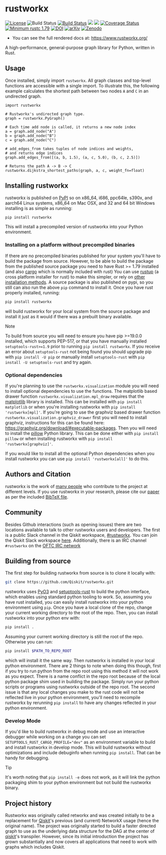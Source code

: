 # rustworkx

[![License](https://img.shields.io/github/license/Qiskit/rustworkx.svg?style=popout-square)](https://opensource.org/licenses/Apache-2.0)
![Build Status](https://github.com/Qiskit/rustworkx/actions/workflows/main.yml/badge.svg?branch=main)
[![Build Status](https://img.shields.io/travis/com/Qiskit/rustworkx/main.svg?style=popout-square)](https://travis-ci.com/Qiskit/rustworkx)
[![](https://img.shields.io/github/release/Qiskit/rustworkx.svg?style=popout-square)](https://github.com/Qiskit/rustworkx/releases)
[![](https://img.shields.io/pypi/dm/rustworkx.svg?style=popout-square)](https://pypi.org/project/rustworkx/)
[![Coverage Status](https://coveralls.io/repos/github/Qiskit/rustworkx/badge.svg?branch=main)](https://coveralls.io/github/Qiskit/rustworkx?branch=main)
[![Minimum rustc 1.79](https://img.shields.io/badge/rustc-1.79+-blue.svg)](https://rust-lang.github.io/rfcs/2495-min-rust-version.html)
[![DOI](https://joss.theoj.org/papers/10.21105/joss.03968/status.svg)](https://doi.org/10.21105/joss.03968)
[![arXiv](https://img.shields.io/badge/arXiv-2110.15221-b31b1b.svg)](https://arxiv.org/abs/2110.15221)
[![Zenodo](https://img.shields.io/badge/Zenodo-10.5281%2Fzenodo.5879859-blue)](https://doi.org/10.5281/zenodo.5879859)

  - You can see the full rendered docs at:
    <https://www.rustworkx.org/>

A high-performance, general-purpose graph library for Python, written in Rust.

## Usage

Once installed, simply import `rustworkx`.
All graph classes and top-level functions are accessible with a single import.
To illustrate this, the following example calculates the shortest path
between two nodes `A` and `C` in an undirected graph.

```python3
import rustworkx

# Rustworkx's undirected graph type.
graph = rustworkx.PyGraph()

# Each time add node is called, it returns a new node index
a = graph.add_node("A")
b = graph.add_node("B")
c = graph.add_node("C")

# add_edges_from takes tuples of node indices and weights,
# and returns edge indices
graph.add_edges_from([(a, b, 1.5), (a, c, 5.0), (b, c, 2.5)])

# Returns the path A -> B -> C
rustworkx.dijkstra_shortest_paths(graph, a, c, weight_fn=float)
```

## Installing rustworkx

rustworkx is published on [PyPI](https://pypi.org/project/rustworkx/) so on x86\_64, i686, ppc64le, s390x, and
aarch64 Linux systems, x86\_64 on Mac OSX, and 32 and 64 bit Windows
installing is as simple as running:

```bash
pip install rustworkx
```

This will install a precompiled version of rustworkx into your Python
environment.

### Installing on a platform without precompiled binaries

If there are no precompiled binaries published for your system you'll have to
build the package from source. However, to be able to build the package
from the published source package you need to have Rust >= 1.79 installed (and
also [cargo](https://doc.rust-lang.org/cargo/) which is normally included with
rust) You can use [rustup](https://rustup.rs/) (a cross platform installer for
rust) to make this simpler, or rely on
[other installation methods](https://forge.rust-lang.org/infra/other-installation-methods.html).
A source package is also published on pypi, so you still can also run the above
`pip` command to install it. Once you have rust properly installed, running:

```bash
pip install rustworkx
```

will build rustworkx for your local system from the source package and install
it just as it would if there was a prebuilt binary available.

> [!NOTE]  
> To build from source you will need to ensure you have pip >=19.0.0
installed, which supports PEP-517, or that you have manually installed
`setuptools-rust>=1.9` prior to running `pip install rustworkx`. If you receive an
error about `setuptools-rust` not being found you should upgrade pip with
`pip install -U pip` or manually install `setuptools-rust` with
`pip install -U setuptools-rust` and try again.

### Optional dependencies

If you're planning to use the `rustworkx.visualization` module you will need to
install optional dependencies to use the functions. The matplotlib based drawer
function `rustworkx.visualization.mpl_draw` requires that the
[matplotlib](https://matplotlib.org/) library is installed. This can be
installed with `pip install matplotlib` or when you're installing rustworkx with
`pip install 'rustworkx[mpl]'`. If you're going to use the graphviz based drawer
function `rustworkx.visualization.graphviz_drawer` first you will need to install
graphviz, instructions for this can be found here:
https://graphviz.org/download/#executable-packages. Then you
will need to install the [pillow](https://python-pillow.org/) Python library.
This can be done either with `pip install pillow` or when installing rustworkx
with `pip install 'rustworkx[graphviz]'`.

If you would like to install all the optional Python dependencies when you
install rustworkx you can use `pip install 'rustworkx[all]'` to do this.

## Authors and Citation

rustworkx is the work of [many people](https://github.com/Qiskit/rustworkx/graphs/contributors) who contribute
to the project at different levels. If you use rustworkx in your research, please cite our
[paper](https://doi.org/10.21105/joss.03968) as per the included [BibTeX file](CITATION.bib).

## Community

Besides Github interactions (such as opening issues) there are two locations
available to talk to other rustworkx users and developers. The first is a
public Slack channel in the Qiskit workspace,
[#rustworkx](https://qiskit.slack.com/messages/rustworkx/). You can join the
Qiskit Slack workspace [here](http://ibm.co/joinqiskitslack). Additionally,
there is an IRC channel `#rustworkx` on the [OFTC IRC network](https://www.oftc.net/)

## Building from source

The first step for building rustworkx from source is to clone it locally
with:

```bash
git clone https://github.com/Qiskit/rustworkx.git
```

rustworkx uses [PyO3](https://github.com/pyo3/pyo3) and
[setuptools-rust](https://github.com/PyO3/setuptools-rust) to build the
python interface, which enables using standard python tooling to work. So,
assuming you have rust installed, you can easily install rustworkx into your
python environment using `pip`. Once you have a local clone of the repo, change
your current working directory to the root of the repo. Then, you can install
rustworkx into your python env with:

```bash
pip install .
```

Assuming your current working directory is still the root of the repo.
Otherwise you can run:

```bash
pip install $PATH_TO_REPO_ROOT
```

which will install it the same way. Then rustworkx is installed in your
local python environment. There are 2 things to note when doing this
though, first if you try to run python from the repo root using this
method it will not work as you expect. There is a name conflict in the
repo root because of the local python package shim used in building the
package. Simply run your python scripts or programs using rustworkx
outside of the repo root. The second issue is that any local changes you
make to the rust code will not be reflected live in your python environment,
you'll need to recompile rustworkx by rerunning `pip install` to have any
changes reflected in your python environment.

### Develop Mode

If you'd like to build rustworkx in debug mode and use an interactive debugger
while working on a change you can set `SETUPTOOLS_RUST_CARGO_PROFILE="dev"`
as an environment variable to build and install rustworkx in develop mode.
This will build rustworkx without optimizations and include debuginfo
when running `pip install`. That can be handy for debugging.

> [!TIP]
> It's worth noting that `pip install -e` does not work, as it will link the python
packaging shim to your python environment but not build the rustworkx binary.

## Project history

Rustworkx was originally called retworkx and was created initially to be
a replacement for [Qiskit](https://www.ibm.com/quantum/qiskit)'s previous (and current)
NetworkX usage (hence the original name).  The project was originally started
to build a faster directed graph to use as the underlying data structure for
the DAG at the center of
[qiskit](https://github.com/Qiskit/qiskit/)'s transpiler. However,
since its initial introduction the project has grown substantially and now
covers all applications that need to work with graphs which includes
Qiskit.
